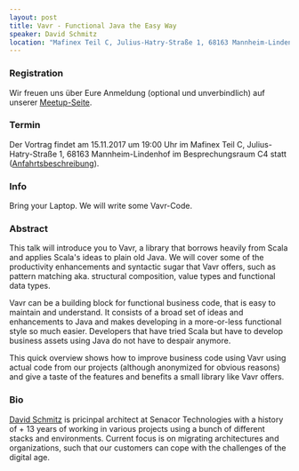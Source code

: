 ```yaml
---
layout: post
title: Vavr - Functional Java the Easy Way 
speaker: David Schmitz
location: "Mafinex Teil C, Julius-Hatry-Straße 1, 68163 Mannheim-Lindenhof" 
---
```


### Registration

Wir freuen uns über Eure Anmeldung (optional und unverbindlich) auf unserer [Meetup-Seite](https://www.meetup.com/de-DE/mannheim-java-usergroup/events/243357347/).

### Termin

Der Vortrag findet am 15.11.2017 um 19:00 Uhr im Mafinex Teil C, Julius-Hatry-Straße 1, 68163 Mannheim-Lindenhof im Besprechungsraum C4 statt ([Anfahrtsbeschreibung](http://www.mafinex.de/wp-content/uploads/2013/08/Verkehrsfuehrung_2-BA_ab-Sommer-2013.pdf)).

### Info

Bring your Laptop. We will write some Vavr-Code.

### Abstract

This talk will introduce you to Vavr, a library that borrows heavily from Scala and applies Scala's ideas to plain old Java. We will cover some of the productivity enhancements and syntactic sugar that Vavr offers, such as pattern matching aka. structural composition, value types and functional data types.

Vavr can be a building block for functional business code, that is easy to maintain and understand. It consists of a broad set of ideas and enhancements to Java and makes developing in a more-or-less functional style so much easier. Developers that have tried Scala but have to develop business assets using Java do not have to despair anymore.

This quick overview shows how to improve business code using Vavr using actual code from our projects (although anonymized for obvious reasons) and give a taste of the features and benefits a small library like Vavr offers.

### Bio

[David Schmitz](https://twitter.com/koenighotze) is pricinpal architect at Senacor Technologies with a history of + 13 years of working in various projects using a bunch of different stacks and environments. Current focus is on migrating architectures and organizations, such that our customers can cope with the challenges of the digital age.
